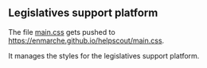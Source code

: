 ## Legislatives support platform

The file [main.css](https://github.com/EnMarche/helpscout/blob/master/main.css) gets pushed to https://enmarche.github.io/helpscout/main.css.

It manages the styles for the legislatives support platform. 
